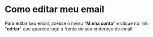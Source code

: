 # Como editar meu email

Para editar seu email, acesse o menu "**Minha conta**" e clique no link "**editar**" que aparece logo a frente do seu endereço de email.
